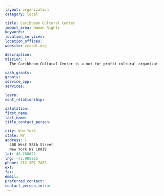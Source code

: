 ```yaml
---
layout: organization
category: local

title: Caribbean Cultural Center
impact_area: Human Rights
keywords: 
location_services: 
location_offices: 
website: cccadi.org

description: 
mission: |
  The Caribbean Cultural Center is a not for profit cultural organization based in New York City dedicated to promoting and promulgating the cultures of people of African Descent brought before and after the Transatlantic Slave Trade. Through concerts, gallery tours, workshops, performances, conferences, professional development sessions, spiritual gatherings, and teaching artists residencies, we support teachers, and students across New York to learn and grow through the arts.

cash_grants: 
grants: 
service_opp: 
services: 

learn: 
cont_relationship: 

salutation: 
first_name: 
last_name: 
title_contact_person: 

city: New York
state: NY
address: |
  408 West 58th Street  
  New York NY 10019
lat: 40.768622
lng: -73.985825
phone: 212-307-7422
ext: 
fax: 
email: 
preferred_contact: 
contact_person_intro: 
---
```

